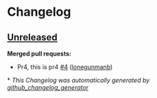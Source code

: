 # Changelog

## [Unreleased](https://github.com/lonegunmanb/auto-tag-test/tree/HEAD)

**Merged pull requests:**

- Pr4, this is pr4 [\#4](https://github.com/lonegunmanb/auto-tag-test/pull/4) ([lonegunmanb](https://github.com/lonegunmanb))



\* *This Changelog was automatically generated by [github_changelog_generator](https://github.com/github-changelog-generator/github-changelog-generator)*
